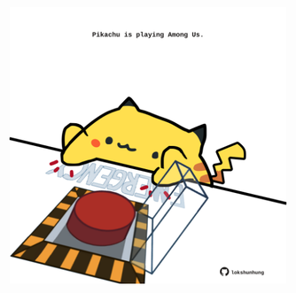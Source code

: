 <!-- built at 26/03/2025, 20:00:33 UTC -->
<p align="center">
  <img width="500" height="500" src="./ReadmeImage.svg">
</p>
